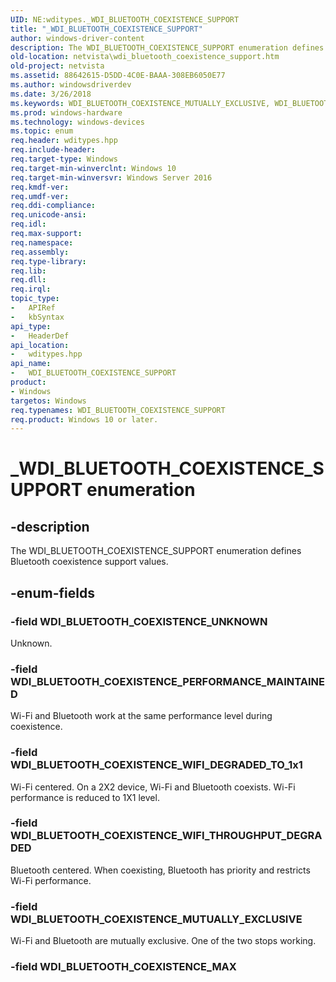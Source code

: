 ```yaml
---
UID: NE:wditypes._WDI_BLUETOOTH_COEXISTENCE_SUPPORT
title: "_WDI_BLUETOOTH_COEXISTENCE_SUPPORT"
author: windows-driver-content
description: The WDI_BLUETOOTH_COEXISTENCE_SUPPORT enumeration defines Bluetooth coexistence support values.
old-location: netvista\wdi_bluetooth_coexistence_support.htm
old-project: netvista
ms.assetid: 88642615-D5DD-4C0E-BAAA-308EB6050E77
ms.author: windowsdriverdev
ms.date: 3/26/2018
ms.keywords: WDI_BLUETOOTH_COEXISTENCE_MUTUALLY_EXCLUSIVE, WDI_BLUETOOTH_COEXISTENCE_PERFORMANCE_MAINTAINED, WDI_BLUETOOTH_COEXISTENCE_SUPPORT, WDI_BLUETOOTH_COEXISTENCE_SUPPORT enumeration [Network Drivers Starting with Windows Vista], WDI_BLUETOOTH_COEXISTENCE_UNKNOWN, WDI_BLUETOOTH_COEXISTENCE_WIFI_DEGRADED_TO_1x1, WDI_BLUETOOTH_COEXISTENCE_WIFI_THROUGHPUT_DEGRADED, _WDI_BLUETOOTH_COEXISTENCE_SUPPORT, netvista.wdi_bluetooth_coexistence_support, wditypes/WDI_BLUETOOTH_COEXISTENCE_MUTUALLY_EXCLUSIVE, wditypes/WDI_BLUETOOTH_COEXISTENCE_PERFORMANCE_MAINTAINED, wditypes/WDI_BLUETOOTH_COEXISTENCE_SUPPORT, wditypes/WDI_BLUETOOTH_COEXISTENCE_UNKNOWN, wditypes/WDI_BLUETOOTH_COEXISTENCE_WIFI_DEGRADED_TO_1x1, wditypes/WDI_BLUETOOTH_COEXISTENCE_WIFI_THROUGHPUT_DEGRADED
ms.prod: windows-hardware
ms.technology: windows-devices
ms.topic: enum
req.header: wditypes.hpp
req.include-header: 
req.target-type: Windows
req.target-min-winverclnt: Windows 10
req.target-min-winversvr: Windows Server 2016
req.kmdf-ver: 
req.umdf-ver: 
req.ddi-compliance: 
req.unicode-ansi: 
req.idl: 
req.max-support: 
req.namespace: 
req.assembly: 
req.type-library: 
req.lib: 
req.dll: 
req.irql: 
topic_type:
-	APIRef
-	kbSyntax
api_type:
-	HeaderDef
api_location:
-	wditypes.hpp
api_name:
-	WDI_BLUETOOTH_COEXISTENCE_SUPPORT
product:
- Windows
targetos: Windows
req.typenames: WDI_BLUETOOTH_COEXISTENCE_SUPPORT
req.product: Windows 10 or later.
---
```


# _WDI_BLUETOOTH_COEXISTENCE_SUPPORT enumeration


## -description


The WDI_BLUETOOTH_COEXISTENCE_SUPPORT enumeration defines Bluetooth coexistence support values.


## -enum-fields




### -field WDI_BLUETOOTH_COEXISTENCE_UNKNOWN

Unknown.


### -field WDI_BLUETOOTH_COEXISTENCE_PERFORMANCE_MAINTAINED

Wi-Fi and Bluetooth work at the same performance level during coexistence.


### -field WDI_BLUETOOTH_COEXISTENCE_WIFI_DEGRADED_TO_1x1

Wi-Fi centered. On a 2X2 device, Wi-Fi and Bluetooth coexists. Wi-Fi performance is reduced to 1X1 level.


### -field WDI_BLUETOOTH_COEXISTENCE_WIFI_THROUGHPUT_DEGRADED

Bluetooth centered. When coexisting, Bluetooth has priority and restricts Wi-Fi performance.


### -field WDI_BLUETOOTH_COEXISTENCE_MUTUALLY_EXCLUSIVE

Wi-Fi and Bluetooth are mutually exclusive. One of the two stops working.


### -field WDI_BLUETOOTH_COEXISTENCE_MAX



